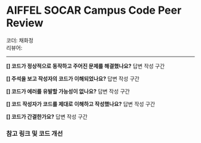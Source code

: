 # AIFFEL SOCAR Campus Code Peer Review


코더: 채화정   
리뷰어:   

- - - 
**[] 코드가 정상적으로 동작하고 주어진 문제를 해결했나요?**
답변 작성 구간   

**[] 주석을 보고 작성자의 코드가 이해되었나요?**
답변 작성 구간   

**[] 코드가 에러를 유발할 가능성이 없나요?**
답변 작성 구간   

**[] 코드 작성자가 코드를 제대로 이해하고 작성했나요?**
답변 작성 구간   

**[] 코드가 간결한가요?**
답변 작성 구간   

   

### 참고 링크 및 코드 개선
